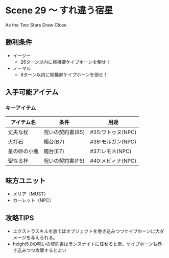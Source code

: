 # Scene 29 ～ すれ違う宿星  

As the Two Stars Draw Close

## 勝利条件 

- イージー
  - 26ターン以内に枢機卿ケイプホーンを倒せ！
- ノーマル
  - 8ターン以内に枢機卿ケイプホーンを倒せ！

## 入手可能アイテム 

### キーアイテム

|アイテム名|条件|用途|
|---|---|---|
|丈夫な杖|呪いの契約書(B5)|#35:ワトゥヌ(NPC)|
|火打石|燭台(B7)|#36:モルガン(NPC)|
|星の砂の小瓶|燭台(E7)|#37:レモネ(NPC)|
|聖なる杯|呪いの契約書(F5)|#40:メビィナ(NPC)|

## 味方ユニット 

- メリア（MUST）
- カーレット（NPC）

## 攻略TIPS 

- エクストラスキルを放てばオブジェクトを巻き込みつつケイプホーンに大ダメージを与えられる。
- height5.0の呪いの契約書はランスナイトに任せると楽。ケイプホーンも巻き込みつつ攻撃するとよい

